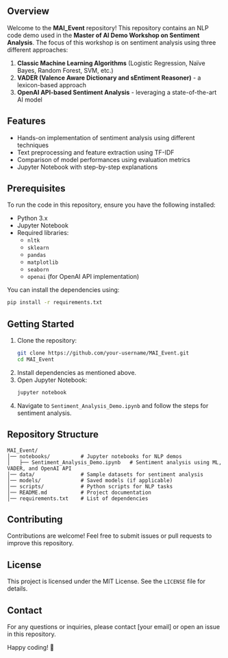 ## Overview
Welcome to the **MAI_Event** repository! This repository contains an NLP code demo used in the **Master of AI Demo Workshop on Sentiment Analysis**. The focus of this workshop is on sentiment analysis using three different approaches:
1. **Classic Machine Learning Algorithms** (Logistic Regression, Naïve Bayes, Random Forest, SVM, etc.)
2. **VADER (Valence Aware Dictionary and sEntiment Reasoner)** - a lexicon-based approach
3. **OpenAI API-based Sentiment Analysis** - leveraging a state-of-the-art AI model

## Features
- Hands-on implementation of sentiment analysis using different techniques
- Text preprocessing and feature extraction using TF-IDF
- Comparison of model performances using evaluation metrics
- Jupyter Notebook with step-by-step explanations

## Prerequisites
To run the code in this repository, ensure you have the following installed:
- Python 3.x
- Jupyter Notebook
- Required libraries:
  - `nltk`
  - `sklearn`
  - `pandas`
  - `matplotlib`
  - `seaborn`
  - `openai` (for OpenAI API implementation)

You can install the dependencies using:
```bash
pip install -r requirements.txt
```

## Getting Started
1. Clone the repository:
   ```bash
   git clone https://github.com/your-username/MAI_Event.git
   cd MAI_Event
   ```
2. Install dependencies as mentioned above.
3. Open Jupyter Notebook:
   ```bash
   jupyter notebook
   ```
4. Navigate to `Sentiment_Analysis_Demo.ipynb` and follow the steps for sentiment analysis.

## Repository Structure
```
MAI_Event/
│── notebooks/          # Jupyter notebooks for NLP demos
│   ├── Sentiment_Analysis_Demo.ipynb   # Sentiment analysis using ML, VADER, and OpenAI API
│── data/               # Sample datasets for sentiment analysis
│── models/             # Saved models (if applicable)
│── scripts/            # Python scripts for NLP tasks
│── README.md           # Project documentation
│── requirements.txt    # List of dependencies
```

## Contributing
Contributions are welcome! Feel free to submit issues or pull requests to improve this repository.

## License
This project is licensed under the MIT License. See the `LICENSE` file for details.

## Contact
For any questions or inquiries, please contact [your email] or open an issue in this repository.

Happy coding! 🚀

